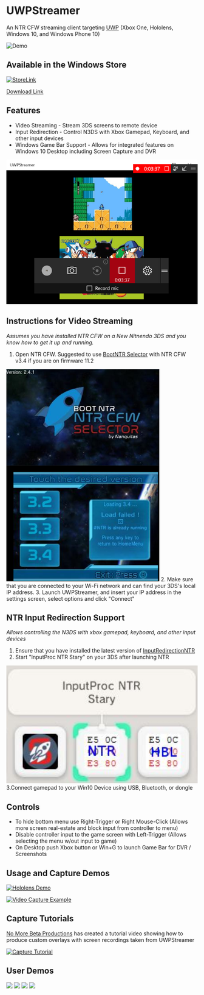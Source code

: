 # UWPStreamer #
An NTR CFW streaming client targeting [UWP](https://msdn.microsoft.com/en-us/windows/uwp/get-started/universal-application-platform-guide) (Xbox One, Hololens, Windows 10, and Windows Phone 10)

![Demo](http://i.imgur.com/GTRoCJv.png)

## Available in the Windows Store ##

[![StoreLink](http://i.imgur.com/C6buqwe.png)](https://www.microsoft.com/en-us/store/p/uwpstreamer/9nd66p3vdnxt)

[Download Link](https://www.microsoft.com/en-us/store/p/uwpstreamer/9nd66p3vdnxt)

## Features ##
* Video Streaming - Stream 3DS screens to remote device
* Input Redirection - Control N3DS with Xbox Gamepad, Keyboard, and other input devices
* Windows Game Bar Support - Allows for integrated features on Windows 10 Desktop including Screen Capture and DVR

<img src="/UWPStreamer/Assets/Gamebar.PNG">

## Instructions for Video Streaming ##
*Assumes you have installed NTR CFW on a New Nitnendo 3DS and you know how to get it up and running.*
 
1. Open NTR CFW.  Suggested to use [BootNTR Selector](https://gbatemp.net/threads/release-bootntr-selector.432911/) with NTR CFW v3.4 if you are on firmware 11.2
<img src="/UWPStreamer/Assets/NTRSelector.PNG">
2. Make sure that you are connected to your Wi-Fi network and can find your 3DS's local IP
address. 
3. Launch UWPStreamer, and insert your IP address in the settings screen, select options and click "Connect"

## NTR Input Redirection Support ##

*Allows controlling the N3DS with xbox gamepad, keyboard, and other input devices*

1. Ensure that you have installed the latest version of [InputRedirectionNTR](https://github.com/Kazo/InputRedirection/releases/tag/NTR-build)
2. Start "InputProc NTR Stary" on your 3DS after launching NTR 
<img src="/UWPStreamer/Assets/NTRInputRedirect.PNG"> 
3.Connect gamepad to your Win10 Device using USB, Bluetooth, or dongle

## Controls ##
* To hide bottom menu use Right-Trigger or Right Mouse-Click (Allows more screen real-estate and block input from controller to menu)
* Disable controller input to the game screen with Left-Trigger  ​(Allows selecting the menu w/out input to game)
* On Desktop push Xbox button or Win+G to launch Game Bar for DVR / Screenshots

## Usage and Capture Demos ##

[![Hololens Demo](https://img.youtube.com/vi/HVuQsCvUj_o/0.jpg)](https://www.youtube.com/watch?v=HVuQsCvUj_o)

[![Video Capture Example](https://img.youtube.com/vi/9HNBWVT911o/0.jpg)](https://www.youtube.com/watch?v=9HNBWVT911o)

## Capture Tutorials ##
[No More Beta Productions](https://www.youtube.com/channel/UCdQDN1V4mMzfOirm08Nm8TA) has created a tutorial video showing how to produce custom overlays with  screen recordings taken from UWPStreamer

[![Capture Tutorial](https://img.youtube.com/vi/I1pQiyEAduA/0.jpg)](https://www.youtube.com/watch?v=I1pQiyEAduA)

## User Demos ##

<img src="http://i.imgur.com/L4Idp0M.jpg" width="500">

<img src="https://static.wiidatabase.de/UWPStreamer-Mobile-1024x576.jpg" width="500">

<img src="http://i.imgur.com/YSiSWjr.jpg" width="500">

<img src="http://i.imgur.com/NF5lybH.png" width="500">

